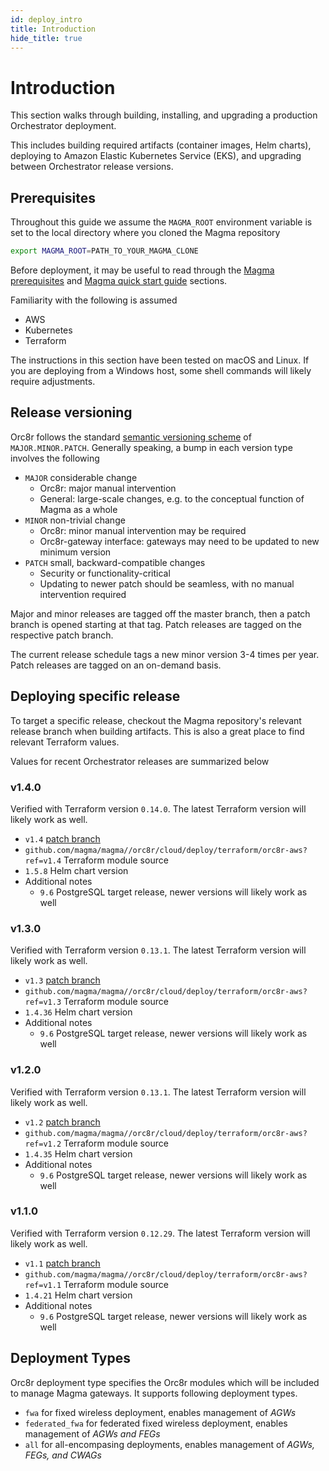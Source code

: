 ```yaml
---
id: deploy_intro
title: Introduction
hide_title: true
---
```


# Introduction

This section walks through building, installing, and upgrading a production
Orchestrator deployment.

This includes building required artifacts (container images, Helm charts),
deploying to Amazon Elastic Kubernetes Service (EKS), and upgrading between
Orchestrator release versions.

## Prerequisites

Throughout this guide we assume the `MAGMA_ROOT` environment variable
is set to the local directory where you cloned the Magma repository

```sh
export MAGMA_ROOT=PATH_TO_YOUR_MAGMA_CLONE
```

Before deployment, it may be useful to read through the
[Magma prerequisites](../basics/prerequisites.md) and
[Magma quick start guide](../basics/quick_start_guide.md) sections.

Familiarity with the following is assumed

- AWS
- Kubernetes
- Terraform

The instructions in this section have been tested on macOS and Linux. If you
are deploying from a Windows host, some shell commands will likely require
adjustments.

## Release versioning

Orc8r follows the standard [semantic versioning scheme](https://semver.org/)
of `MAJOR.MINOR.PATCH`. Generally speaking, a bump in each version type
involves the following

- `MAJOR` considerable change
    - Orc8r: major manual intervention
    - General: large-scale changes, e.g. to the conceptual function of Magma as a whole
- `MINOR` non-trivial change
    - Orc8r: minor manual intervention may be required
    - Orc8r-gateway interface: gateways may need to be updated to new minimum version
- `PATCH` small, backward-compatible changes
    - Security or functionality-critical
    - Updating to newer patch should be seamless, with no manual intervention required

Major and minor releases are tagged off the master branch, then a patch branch is opened starting at that tag.
Patch releases are tagged on the respective patch branch.

The current release schedule tags a new minor version 3-4 times per year. Patch releases are tagged on an on-demand basis.

## Deploying specific release

To target a specific release, checkout the Magma repository's relevant release
branch when building artifacts. This is also a great place to find relevant
Terraform values.

Values for recent Orchestrator releases are summarized below

### v1.4.0
Verified with Terraform version `0.14.0`. The latest Terraform version will
likely work as well.

- `v1.4` [patch branch](https://github.com/magma/magma/tree/v1.4)
- `github.com/magma/magma//orc8r/cloud/deploy/terraform/orc8r-aws?ref=v1.4`
Terraform module source
- `1.5.8` Helm chart version
- Additional notes
    - `9.6` PostgreSQL target release, newer versions will likely work as well

### v1.3.0
Verified with Terraform version `0.13.1`. The latest Terraform version will
likely work as well.

- `v1.3` [patch branch](https://github.com/magma/magma/tree/v1.3)
- `github.com/magma/magma//orc8r/cloud/deploy/terraform/orc8r-aws?ref=v1.3`
Terraform module source
- `1.4.36` Helm chart version
- Additional notes
    - `9.6` PostgreSQL target release, newer versions will likely work as well

### v1.2.0
Verified with Terraform version `0.13.1`. The latest Terraform version will
likely work as well.

- `v1.2` [patch branch](https://github.com/magma/magma/tree/v1.2)
- `github.com/magma/magma//orc8r/cloud/deploy/terraform/orc8r-aws?ref=v1.2`
Terraform module source
- `1.4.35` Helm chart version
- Additional notes
    - `9.6` PostgreSQL target release, newer versions will likely work as well

### v1.1.0
Verified with Terraform version `0.12.29`. The latest Terraform version will
likely work as well.

- `v1.1` [patch branch](https://github.com/magma/magma/tree/v1.1)
- `github.com/magma/magma//orc8r/cloud/deploy/terraform/orc8r-aws?ref=v1.1`
Terraform module source
- `1.4.21` Helm chart version
- Additional notes
    - `9.6` PostgreSQL target release, newer versions will likely work as well

## Deployment Types

Orc8r deployment type specifies the Orc8r modules which will be included to
manage Magma gateways. It supports following deployment types.

- `fwa` for fixed wireless deployment, enables management of *AGWs*
- `federated_fwa` for federated fixed wireless deployment, enables management
  of *AGWs and FEGs*
- `all` for all-encompasing deployments, enables management of *AGWs, FEGs,
  and CWAGs*

